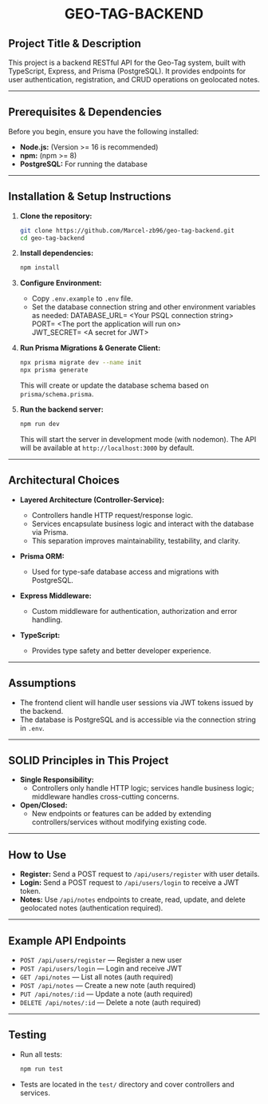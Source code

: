 <p align="center">
    <h1 align="center">GEO-TAG-BACKEND</h1>
</p>

## Project Title & Description

This project is a backend RESTful API for the Geo-Tag system, built with TypeScript, Express, and Prisma (PostgreSQL). It provides endpoints for user authentication, registration, and CRUD operations on geolocated notes.

---

## Prerequisites & Dependencies

Before you begin, ensure you have the following installed:

- **Node.js:** (Version >= 16 is recommended)
- **npm:** (npm >= 8)
- **PostgreSQL:** For running the database

---

## Installation & Setup Instructions

1. **Clone the repository:**

    ```bash
    git clone https://github.com/Marcel-zb96/geo-tag-backend.git
    cd geo-tag-backend
    ```

2. **Install dependencies:**

    ```bash
    npm install
    ```

3. **Configure Environment:**

    - Copy `.env.example` to `.env` file.
    - Set the database connection string and other environment variables as needed:
        DATABASE_URL= \<Your PSQL connection string\>\
        PORT= \<The port the application will run on\>\
        JWT_SECRET= \<A secret for JWT\>

4. **Run Prisma Migrations & Generate Client:**

    ```bash
    npx prisma migrate dev --name init
    npx prisma generate
    ```
    This will create or update the database schema based on `prisma/schema.prisma`.

5. **Run the backend server:**

    ```bash
    npm run dev
    ```
    This will start the server in development mode (with nodemon). The API will be available at `http://localhost:3000` by default.

---

## Architectural Choices

- **Layered Architecture (Controller-Service):**
    - Controllers handle HTTP request/response logic.
    - Services encapsulate business logic and interact with the database via Prisma.
    - This separation improves maintainability, testability, and clarity.

- **Prisma ORM:**
    - Used for type-safe database access and migrations with PostgreSQL.

- **Express Middleware:**
    - Custom middleware for authentication, authorization and error handling.

- **TypeScript:**
    - Provides type safety and better developer experience.

---

## Assumptions

- The frontend client will handle user sessions via JWT tokens issued by the backend.
- The database is PostgreSQL and is accessible via the connection string in `.env`.

---

## SOLID Principles in This Project

- **Single Responsibility:**
    - Controllers only handle HTTP logic; services handle business logic; middleware handles cross-cutting concerns.
- **Open/Closed:**
    - New endpoints or features can be added by extending controllers/services without modifying existing code.
---

## How to Use

- **Register:** Send a POST request to `/api/users/register` with user details.
- **Login:** Send a POST request to `/api/users/login` to receive a JWT token.
- **Notes:** Use `/api/notes` endpoints to create, read, update, and delete geolocated notes (authentication required).

---

## Example API Endpoints

- `POST /api/users/register` — Register a new user
- `POST /api/users/login` — Login and receive JWT
- `GET /api/notes` — List all notes (auth required)
- `POST /api/notes` — Create a new note (auth required)
- `PUT /api/notes/:id` — Update a note (auth required)
- `DELETE /api/notes/:id` — Delete a note (auth required)

---

## Testing

- Run all tests:
    ```bash
    npm run test
    ```
- Tests are located in the `test/` directory and cover controllers and services.

